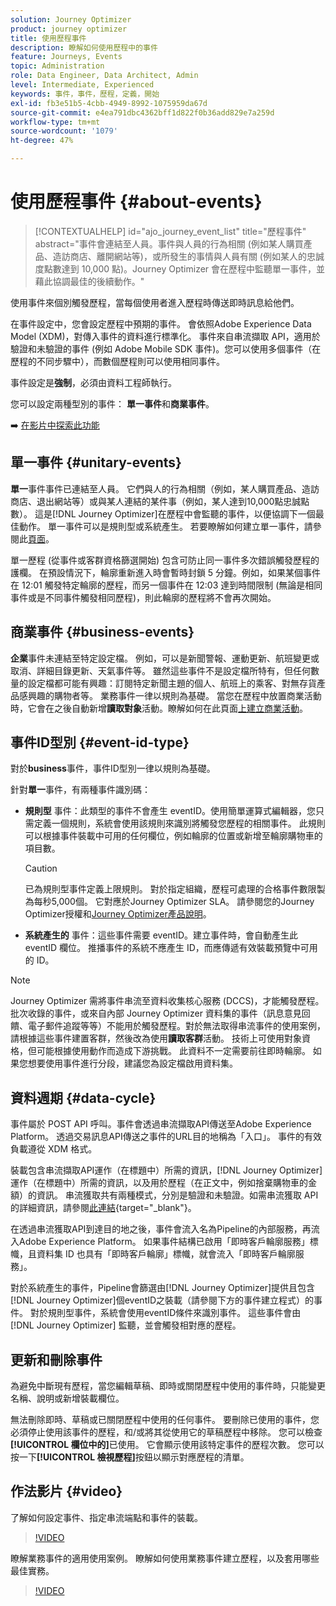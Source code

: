 ```yaml
---
solution: Journey Optimizer
product: journey optimizer
title: 使用歷程事件
description: 瞭解如何使用歷程中的事件
feature: Journeys, Events
topic: Administration
role: Data Engineer, Data Architect, Admin
level: Intermediate, Experienced
keywords: 事件，事件，歷程，定義，開始
exl-id: fb3e51b5-4cbb-4949-8992-1075959da67d
source-git-commit: e4ea791dbc4362bff1d822f0b36add829e7a259d
workflow-type: tm+mt
source-wordcount: '1079'
ht-degree: 47%

---
```


# 使用歷程事件 {#about-events}

>[!CONTEXTUALHELP]
>id="ajo_journey_event_list"
>title="歷程事件"
>abstract="事件會連結至人員。事件與人員的行為相關 (例如某人購買產品、造訪商店、離開網站等)，或所發生的事情與人員有關 (例如某人的忠誠度點數達到 10,000 點)。Journey Optimizer 會在歷程中監聽單一事件，並藉此協調最佳的後續動作。"

使用事件來個別觸發歷程，當每個使用者進入歷程時傳送即時訊息給他們。

在事件設定中，您會設定歷程中預期的事件。 會依照Adobe Experience Data Model (XDM)，對傳入事件的資料進行標準化。 事件來自串流擷取 API，適用於驗證和未驗證的事件 (例如 Adobe Mobile SDK 事件)。您可以使用多個事件（在歷程的不同步驟中），而數個歷程則可以使用相同事件。

事件設定是&#x200B;**強制**，必須由資料工程師執行。

您可以設定兩種型別的事件： **單一事件**&#x200B;和&#x200B;**商業事件**。


➡️ [在影片中探索此功能](#video)

## 單一事件 {#unitary-events}

**單一**&#x200B;事件事件已連結至人員。 它們與人的行為相關（例如，某人購買產品、造訪商店、退出網站等）或與某人連結的某件事（例如，某人達到10,000點忠誠點數）。 這是[!DNL Journey Optimizer]在歷程中會監聽的事件，以便協調下一個最佳動作。 單一事件可以是規則型或系統產生。 若要瞭解如何建立單一事件，請參閱此[頁面](../event/about-creating.md)。

單一歷程 (從事件或客群資格篩選開始) 包含可防止同一事件多次錯誤觸發歷程的護欄。 在預設情況下，輪廓重新進入時會暫時封鎖 5 分鐘。例如，如果某個事件在 12:01 觸發特定輪廓的歷程，而另一個事件在 12:03 達到時間限制 (無論是相同事件或是不同事件觸發相同歷程)，則此輪廓的歷程將不會再次開始。

## 商業事件 {#business-events}

**企業**&#x200B;事件未連結至特定設定檔。 例如，可以是新聞警報、運動更新、航班變更或取消、詳細目錄更新、天氣事件等。 雖然這些事件不是設定檔所特有，但任何數量的設定檔都可能有興趣：訂閱特定新聞主題的個人、航班上的乘客、對無存貨產品感興趣的購物者等。 業務事件一律以規則為基礎。 當您在歷程中放置商業活動時，它會在之後自動新增&#x200B;**讀取對象**&#x200B;活動。瞭解如何在此頁面[上建立商業活動](../event/about-creating-business.md)。


## 事件ID型別 {#event-id-type}

對於&#x200B;**business**&#x200B;事件，事件ID型別一律以規則為基礎。

針對&#x200B;**單一**&#x200B;事件，有兩種事件識別碼：

* **規則型** 事件：此類型的事件不會產生 eventID。使用簡單運算式編輯器，您只需定義一個規則，系統會使用該規則來識別將觸發您歷程的相關事件。 此規則可以根據事件裝載中可用的任何欄位，例如輪廓的位置或新增至輪廓購物車的項目數。

  >[!CAUTION]
  >
  >已為規則型事件定義上限規則。 對於指定組織，歷程可處理的合格事件數限製為每秒5,000個。 它對應於Journey Optimizer SLA。 請參閱您的Journey Optimizer授權和[Journey Optimizer產品說明](https://helpx.adobe.com/tw/legal/product-descriptions/adobe-journey-optimizer.html)。

* **系統產生的** 事件：這些事件需要 eventID。建立事件時，會自動產生此 eventID 欄位。 推播事件的系統不應產生 ID，而應傳遞有效裝載預覽中可用的 ID。

>[!NOTE]
>
>Journey Optimizer 需將事件串流至資料收集核心服務 (DCCS)，才能觸發歷程。 批次收錄的事件，或來自內部 Journey Optimizer 資料集的事件（訊息意見回饋、電子郵件追蹤等等）不能用於觸發歷程。對於無法取得串流事件的使用案例，請根據這些事件建置客群，然後改為使用&#x200B;**讀取客群**&#x200B;活動。 技術上可使用對象資格，但可能根據使用動作而造成下游挑戰。 此資料不一定需要前往即時輪廓。 如果您想要使用事件進行分段，建議您為設定檔啟用資料集。

## 資料週期 {#data-cycle}

事件屬於 POST API 呼叫。事件會透過串流擷取API傳送至Adobe Experience Platform。 透過交易訊息API傳送之事件的URL目的地稱為「入口」。 事件的有效負載遵從 XDM 格式。

裝載包含串流擷取API運作（在標題中）所需的資訊，[!DNL Journey Optimizer]運作（在標題中）所需的資訊，以及用於歷程（在正文中，例如捨棄購物車的金額）的資訊。 串流獲取共有兩種模式，分別是驗證和未驗證。如需串流獲取 API 的詳細資訊，請參閱[此連結](https://experienceleague.adobe.com/docs/experience-platform/xdm/api/getting-started.html?lang=zh-Hant){target="_blank"}。

在透過串流獲取API到達目的地之後，事件會流入名為Pipeline的內部服務，再流入Adobe Experience Platform。 如果事件結構已啟用「即時客戶輪廓服務」標幟，且資料集 ID 也具有「即時客戶輪廓」標幟，就會流入「即時客戶輪廓服務」。

對於系統產生的事件，Pipeline會篩選由[!DNL Journey Optimizer]提供且包含[!DNL Journey Optimizer]個eventID之裝載（請參閱下方的事件建立程式）的事件。 對於規則型事件，系統會使用eventID條件來識別事件。 這些事件會由 [!DNL Journey Optimizer] 監聽，並會觸發相對應的歷程。

## 更新和刪除事件

為避免中斷現有歷程，當您編輯草稿、即時或關閉歷程中使用的事件時，只能變更名稱、說明或新增裝載欄位。

無法刪除即時、草稿或已關閉歷程中使用的任何事件。 要刪除已使用的事件，您必須停止使用該事件的歷程，和/或將其從使用它的草稿歷程中移除。 您可以檢查&#x200B;**[!UICONTROL 欄位中的]**&#x200B;已使用。 它會顯示使用該特定事件的歷程次數。 您可以按一下&#x200B;**[!UICONTROL 檢視歷程]**&#x200B;按鈕以顯示對應歷程的清單。

## 作法影片 {#video}

了解如何設定事件、指定串流端點和事件的裝載。

>[!VIDEO](https://video.tv.adobe.com/v/336253?quality=12)

瞭解業務事件的適用使用案例。 瞭解如何使用業務事件建立歷程，以及套用哪些最佳實務。

>[!VIDEO](https://video.tv.adobe.com/v/334234?quality=12)
